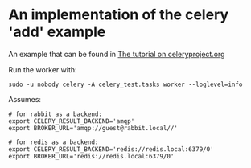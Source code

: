 An implementation of the celery 'add' example
=============================================

An example that can be found in [The tutorial on celeryproject.org
](http://docs.celeryproject.org/en/latest/getting-started/first-steps-with-celery.html)

Run the worker with:

    sudo -u nobody celery -A celery_test.tasks worker --loglevel=info

Assumes:

    # for rabbit as a backend:
    export CELERY_RESULT_BACKEND='amqp'
    export BROKER_URL='amqp://guest@rabbit.local//'

    # for redis as a backend:
    export CELERY_RESULT_BACKEND='redis://redis.local:6379/0'
    export BROKER_URL='redis://redis.local:6379/0'
